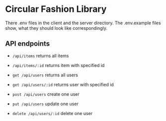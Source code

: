 # Circular Fashion Library

There .env files in the client and the server directory. The .env.example files show, what they should look like correspondingly.

## API endpoints

- `/api/items` returns all items
- `/api/items/:id` returns item with specified id

- `get /api/users` returns all users
- `get /api/users/:id` returns user with specified id
- `post /api/users` create one user
- `put /api/users` update one user
- `delete /api/users/:id` delete one user
